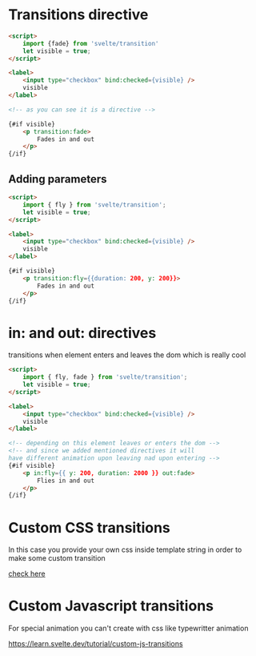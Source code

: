 # Transitions directive

```html
<script>
	import {fade} from 'svelte/transition'
	let visible = true;
</script>

<label>
	<input type="checkbox" bind:checked={visible} />
	visible
</label>

<!-- as you can see it is a directive -->

{#if visible}
	<p transition:fade>
		Fades in and out
	</p>
{/if}
```

## Adding parameters

```html
<script>
	import { fly } from 'svelte/transition';
	let visible = true;
</script>

<label>
	<input type="checkbox" bind:checked={visible} />
	visible
</label>

{#if visible}
	<p transition:fly={{duration: 200, y: 200}}>
		Fades in and out
	</p>
{/if}
```

# in: and out: directives

transitions when element enters and leaves the dom which is really cool

```html
<script>
	import { fly, fade } from 'svelte/transition';
	let visible = true;
</script>

<label>
	<input type="checkbox" bind:checked={visible} />
	visible
</label>

<!-- depending on this element leaves or enters the dom -->
<!-- and since we added mentioned directives it will
have different animation upon leaving nad upon entering -->
{#if visible}
	<p in:fly={{ y: 200, duration: 2000 }} out:fade>
		Flies in and out
	</p>
{/if}
```

# Custom CSS transitions

In this case you provide your own css inside template string in order to make some custom transition

[check here](https://learn.svelte.dev/tutorial/custom-css-transitions)


# Custom Javascript transitions

For special animation you can't create with css like typewritter animation

<https://learn.svelte.dev/tutorial/custom-js-transitions>
